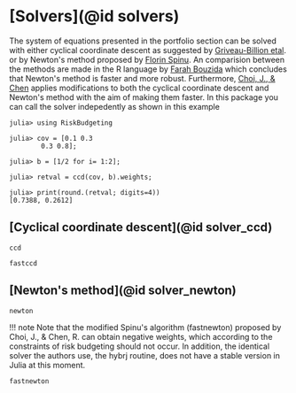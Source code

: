 # [Solvers](@id solvers)
The system of equations presented in the portfolio section can be solved with either cyclical coordinate descent as suggested by [Griveau-Billion etal](https://papers.ssrn.com/sol3/papers.cfm?abstract_id=2325255). or by Newton's method proposed by [Florin Spinu](https://papers.ssrn.com/sol3/papers.cfm?abstract_id=2297383). An comparision between the methods are made in the R language by [Farah Bouzida](https://papers.ssrn.com/sol3/papers.cfm?abstract_id=3453218) which concludes that Newton's method is faster and more robust. Furthermore, [Choi, J., & Chen](https://www.emerald.com/insight/content/doi/10.1108/JDQS-12-2021-0031/full/html) applies modifications to both the cyclical coordinate descent and Newton's method with the aim of making them faster. In this package you can call the solver indepedently as shown in this example

```jldoctest basics
julia> using RiskBudgeting

julia> cov = [0.1 0.3
        0.3 0.8];

julia> b = [1/2 for i= 1:2];

julia> retval = ccd(cov, b).weights;

julia> print(round.(retval; digits=4))
[0.7388, 0.2612]
```

## [Cyclical coordinate descent](@id solver_ccd)


```@docs
ccd
```

```@docs
fastccd
```

## [Newton's method](@id solver_newton)

```@docs
newton
```

!!! note
    Note that the modified Spinu's algorithm (fastnewton) proposed by Choi, J., & Chen, R. can obtain negative weights, which according to the constraints of risk budgeting should not occur. In addition, the identical
    solver the authors use, the hybrj routine, does not have a stable version in Julia at this moment.

```@docs
fastnewton
```
